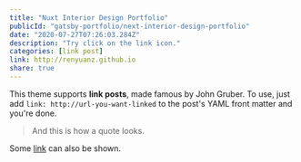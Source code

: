 ```yaml
---
title: "Nuxt Interior Design Portfolio"
publicId: "gatsby-portfolio/next-interior-design-portfolio"
date: "2020-07-27T07:26:03.284Z"
description: "Try click on the link icon."
categories: [link post]
link: http://renyuanz.github.io
share: true
---
```


This theme supports **link posts**, made famous by John Gruber. To use, just add `link: http://url-you-want-linked` to the post's YAML front matter and you're done.

> And this is how a quote looks.

Some [link](http://renyuanz.github.io) can also be shown.
